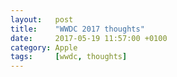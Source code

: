```yaml
---
layout:   post
title:    "WWDC 2017 thoughts"
date:     2017-05-19 11:57:00 +0100
category: Apple
tags:     [wwdc, thoughts]
---
```



